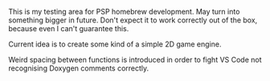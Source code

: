 This is my testing area for PSP homebrew development. May turn into something bigger in future.
Don't expect it to work correctly out of the box, because even I can't guarantee this.

Current idea is to create some kind of a simple 2D game engine.

Weird spacing between functions is introduced in order to fight VS Code not recognising Doxygen comments correctly.